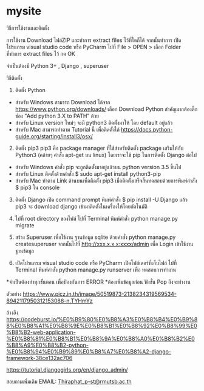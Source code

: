 # mysite
วิธีการใช้งานและติดตั้ง

การใช้งาน
Download ไฟล์ZIP 
และทำการ extract files ไว้ที่ใดก็ได้
จากนั้นทำการ เปิดโปรแกรม visual studio code หรือ PyCharm
ไปที่ File > OPEN > เลือก Folder ที่ทำการ extract files ไว้ กด OK

จำเป็นต้องมี Python 3+ , Django , superuser

วิธีติดตั้ง 
1. ติดตั้ง Python 
- สำหรับ Windows สามารถ Download ได้จาก https://www.python.org/downloads/ เลือก Download Python
สำคัญมากต้องติ๊กช่อง “Add python 3.X to PATH” ด้วย
- สำหรับ Linux version ใหม่ๆ จะมี python3 ติดตั้งมาให้ โดย default อยู่แล้ว
- สำหรับ Mac สามารถทำตาม Tutorial นี้ เพื่อติดตั้งได้
https://docs.python-guide.org/starting/install3/osx/

2. ติดตั้ง pip3
pip3 คือ package manager ที่ใช้สำหรับติดตั้ง package เสริมให้กับ Python3 (คล้ายๆ คำสั่ง apt-get บน linux) โดยเราจะใช้ pip ในการติดตั้ง Django ต่อไป
- สำหรับ Windows คำสั่ง pip จะถูกติดตั้งมาอยู่แล้วบน python version 3.5 ขึ้นไป 
- สำหรับ Linux ติดตั้งด้วยคำสั่ง $ sudo apt-get install python3-pip
- สำหรับ Mac ทำตาม Link ด้านบนเพื่อติดตั้ง pip3
เมื่อติดตั้งเสร็จสิ้นทดสอบด้วยการพิมพ์คำสั่ง $ pip3 ใน console

3. ติดตั้ง Django
เปิด command prompt
พิมพ์คำสั่ง $ pip install -U Django 
แล้ว pip3 จะ download django เข้ามาติดตั้งในเครื่องให้โดยอัตโนมัติ

4. ไปที่ root directory ของไฟล์
ไปที่ Terminal พิมพ์คำสั่ง
python manage.py migrate


5. สร้าง Superuser เพื่อใช้งาน ฐานข้อมูล sqlite ด้วยคำสั่ง 
python manage.py createsuperuser
จากนั้นไปที่ http://xxx.x.x.x:xxxx/admin เพื่อ Login เข้าใช้งาน ฐานข้อมูล

6. เปิดโปรแกรม visual studio code หรือ PyCharm เปิดโฟล์เดอร์ที่เก็บไฟล์
ไปที่ Terminal พิมพ์คำสั่ง python manage.py runserver เพื่อ ทดสอบการทำงาน

*จำเป็นต้องทำทุกขั้นตอน เพื่อป้องกันการ ERROR 
*ต้องเพิ่มข้อมูลก่อน ฟังชั่น Pop ถึงจะทำงาน

ตัวอย่าง
https://www.picz.in.th/image/50519873-2138234319569534-8942117950312153088-n.TYHmYz

อ้างอิง
https://codeburst.io/%E0%B9%80%E0%B8%A3%E0%B8%B4%E0%B9%88%E0%B8%A1%E0%B8%9E%E0%B8%B1%E0%B8%92%E0%B8%99%E0%B8%B2-web-application-%E0%B8%81%E0%B8%B1%E0%B8%9A%E0%B8%A0%E0%B8%B2%E0%B8%A9%E0%B8%B2-python-%E0%B8%94%E0%B9%89%E0%B8%A7%E0%B8%A2-django-framework-38ce132ac706

https://tutorial.djangogirls.org/en/django_admin/

สอบถามเพิ่มเติม
EMAIL: Thiraphat_p-st@rmutsb.ac.th
